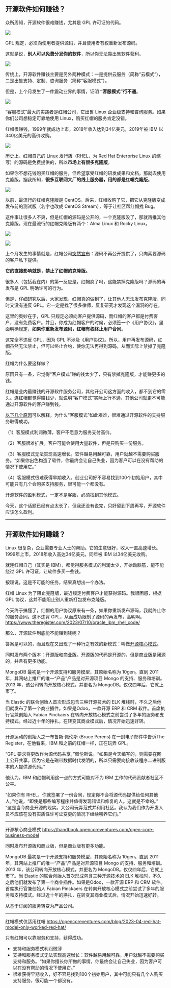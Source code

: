 ## 开源软件如何赚钱？

众所周知，开源软件很难赚钱，尤其是 GPL 许可证的代码。

![](https://cdn.beekka.com/blogimg/asset/202307/bg2023071602.webp)

GPL 规定，必须向使用者提供源码，并且使用者有权重新发布源码。

这就是说，**别人可以免费分发你的软件**，所以你无法靠出售软件获利。

![](https://cdn.beekka.com/blogimg/asset/202307/bg2023071706.webp)

传统上，开源软件赚钱主要是另外两种模式：一是提供云服务（简称“云模式”），二是出售支持、定制、咨询服务（简称“客服模式”）。

但是，上个月发生了一件震动业界的事情，证明 **“客服模式”行不通**。

![](https://cdn.beekka.com/blogimg/asset/202307/bg2023071603.webp)

“客服模式”最大的实践者是红帽公司，它出售 Linux 企业级支持和咨询服务。如果你们公司想稳定可靠地使用 Linux，购买红帽的服务肯定没错。

红帽很赚钱，1999年就成功上市，2018年收入达到34亿美元，2019年被 IBM 以340亿美元的高价收购。

![](https://cdn.beekka.com/blogimg/asset/202307/bg2023071707.webp)

历史上，红帽自己的 Linux 发行版（RHEL，为 Red Hat Enterprise Linux 的缩写）的源码是免费提供的，所以**市场上有很多克隆版**。

如果你不想花钱购买红帽的服务，但希望享受红帽的研发成果和文档，那就去使用克隆版。据我所知，**很多互联网大厂的线上服务器，用的都是红帽克隆版**。

![](https://cdn.beekka.com/blogimg/asset/202307/bg2023071708.webp)

以前，最流行的红帽克隆版是 CentOS。后来，红帽收购了它，把它从克隆版变成发布前的测试版（名字也改成 CentOS Stream），等于让社区帮红帽找 Bug。

这件事让很多人不爽，但是红帽的源码是公开的，一个克隆版没了，那就再推其他克隆版。现在最流行的红帽克隆版有两个：Alma Linux 和 Rocky Linux。

![](https://cdn.beekka.com/blogimg/asset/202307/bg2023071710.webp)

![](https://cdn.beekka.com/blogimg/asset/202307/bg2023071711.webp)

上个月发生的事情就是，红帽公司[突然宣布](https://www.redhat.com/en/blog/furthering-evolution-centos-stream)：源码不再公开提供了，只向索要源码的客户私下提供。

**它的直接影响就是，禁止了红帽的克隆版。**

很多人（包括我在内）的第一反应是，红帽疯了吗，这能禁掉克隆版吗？源码的再发布是 GPL 明确许可的行为。

但是，仔细研究以后，大家发现，红帽真的做到了，让其他人无法发布克隆版，同时又没有违反 GPL。它一定是找了很多律师，反复研究才发现这个漏洞的存在。

这里的奥妙在于，GPL 只规定必须向客户提供源码，而红帽的客户都是付费客户，没有免费客户。并且，你成为红帽客户的时候，必须签一个《用户协议》，里面明确规定，**如果你重新发布源码，红帽有权终止用户合同**。

这完全不违反 GPL，因为 GPL 不涉及《用户协议》。所以，用户再发布源码，红帽虽然无法禁止，但可以终止合约，使你无法再得到源码，从而实际上禁掉了克隆版。

红帽为什么要这样做？

原因只有一条，它觉得“客户模式”赚的钱太少了，只有禁掉克隆版，才能赚更多的钱。

红帽是业内最赚钱的开源软件服务公司，其他开公司这方面的收入，都不到它的零头。连红帽都觉得赚钱少，就说明“客户模式”实际上行不通，其他公司就更不可能通过开源软件的客户赚到钱。

[以下几个原因](https://opencoreventures.com/blog/2023-04-red-hat-model-only-worked-red-hat/)可以解释，为什么“客服模式”如此艰难，很难通过开源软件的支持服务取得成功。

（1）客服模式利润微薄，客户不愿意为服务支付高价。

（2）客服很难扩展。客户可能会使用大量软件，但是只购买一份服务。

（3）客服模式无法实现高速增长。软件越易用越可靠，用户就越不需要购买服务。“如果你出色构造了软件，你最终会让自己失业，因为客户可以在没有帮助的情况下使用它。”

（4）客服模式很难获得早期收入。创业公司好不容易找到100个初始用户，其中可能只有几个会购买支持服务，很可能一个都没有。

开源软件的盈利模式，一定不是客服，必须找到其他模式。

今天，这个话题已经有点太长了，但我还没有说完，只好留到下周再写，开源软件应该怎么盈利。

---

## 开源软件如何賺錢？

Linux 很复杂，企业需要专业人士的帮助。它的生意很好，收入一直高速增长。1999年上市，2018年收入高达34亿美元，同年被 IBM 以34亿美元收购。


就连红帽自己（其实是 IBM），都觉得服务模式的利润太少，开始动脑筋，能不能绕过 GPL 许可证，让软件多买一些钱。

按理说，这是不可能的任务，结果真想出一个办法。

红帽 Linux 为了阻止克隆版，最近规定付费客户才能获得源码。我很困惑，根据 GPL 协议，这并不能阻止别人重新打包发布克隆版。

今天终于搞懂了，红帽的用户协议原来有一条，如果你重新发布源码，我就终止你的服务合同。这不违背 GPL，从而成功限制了源码的再发布，高明啊。https://www.theregister.com/2023/07/10/oracle_ibm_rhel_code/

那么，开源软件到底能不能赚到钱呢？

答案是可以的，而且现在又出现了一种行之有效的新模式：叫做[开源核心模式](https://handbook.opencoreventures.com/open-core-business-model)。

同时发布两个版本：开源版和商业版。开源版的代码是开源的，但是商业版是闭源的，并且有更多功能。

MongoDB 最初是一个开源支持和服务模型，其原始名称为 10gen。直到 2011 年，其网站上推广的唯一“产品”产品是对开源项目 Mongo 的支持、服务和培训。2013 年，该公司转向开放核心模式，并更名为 MongoDB。仅仅四年后，它就上市了。

当 Elastic 的联合创始人首次形成包含三种开源技术的 ELK 堆栈时，不久之后他们就发布了第一个商业插件。如果是Odoo，一款开源 ERP 和 CRM 软件。首席执行官兼创始人 Fabian Pinckaers 在转向开放核心模式之前尝试了多年的服务和支持模式。经过近十年的挣扎，在转变其商业模式后，情况开始迅速好转。

---

开源运动的创始人之一布鲁斯·佩伦斯 (Bruce Perens) 在一封电子邮件中告诉The Register，在他看来，IBM 和之前的红帽一样，正在玩弄 GPL。

“GPL 要求将更改作为源代码共享，”佩伦斯说。“如果是今天编写的，则需要在网上公开共享。因为它是在磁带数据时代发明的，所以只需要向接收该程序二进制版本的人提供源代码。”

他认为，IBM 和红帽利用这一点的方式可能对不为 IBM 工作的代码贡献者社区不公平。

“如果你有 RHEL，你就签署了一份合同，规定你不会将源代码提供给任何其他人，”他说，“即使是那些编写程序并值得发现错误和修复的人。这就是不幸的。” “这是当今商业开源的现实。大公司玩弄范式并利用社区。我认为我们作为开发人员不应该在没有实质性许可证变更的情况下继续喂养它们。”

---

开源核心商业模式 https://handbook.opencoreventures.com/open-core-business-model

同时发布开源版和商业版，但是商业版有更多功能。

MongoDB 最初是一个开源支持和服务模型，其原始名称为 10gen。直到 2011 年，其网站上推广的唯一“产品”产品是对开源项目 Mongo 的支持、服务和培训。2013 年，该公司转向开放核心模式，并更名为 MongoDB。仅仅四年后，它就上市了。当 Elastic 的联合创始人首次形成包含三种开源技术的 ELK 堆栈时，不久之后他们就发布了第一个商业插件。如果是Odoo，一款开源 ERP 和 CRM 软件。首席执行官兼创始人 Fabian Pinckaers 在转向开放核心模式之前尝试了多年的服务和支持模式。经过近十年的挣扎，在转变其商业模式后，情况开始迅速好转。

从基于订阅的服务转变为产品公司。

---

红帽模式仅适用红帽 https://opencoreventures.com/blog/2023-04-red-hat-model-only-worked-red-hat/

只有红帽可以靠服务和支持，获得成功。

- 支持和服务模式利润微薄
- 支持和服务模式无法实现高速增长：软件越易用越可靠，用户就越不需要购买支持和服务。“如果你擅长你所做的事情，你最终会让自己失业，因为客户可以在没有帮助的情况下使用它。”
- 很难获得早期收入，好不容易找到100个初始用户，其中可能只有几个人购买支持服务，很可能一个都没有。


